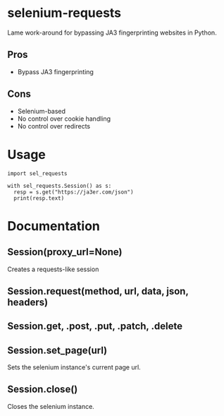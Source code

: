# selenium-requests
Lame work-around for bypassing JA3 fingerprinting websites in Python.

## Pros
- Bypass JA3 fingerprinting

## Cons
- Selenium-based
- No control over cookie handling
- No control over redirects

# Usage
```python3
import sel_requests

with sel_requests.Session() as s:
  resp = s.get("https://ja3er.com/json")
  print(resp.text)
```

# Documentation

## Session(proxy_url=None)
Creates a requests-like session

## Session.request(method, url, data, json, headers)

## Session.get, .post, .put, .patch, .delete

## Session.set_page(url)
Sets the selenium instance's current page url.

## Session.close()
Closes the selenium instance.
